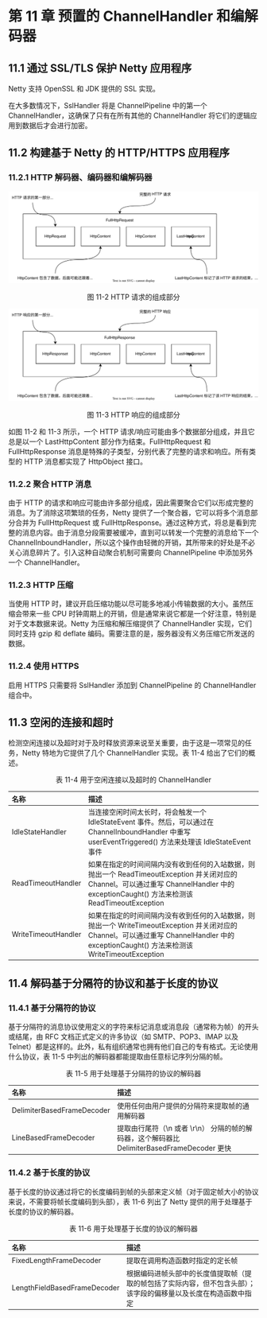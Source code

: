# 第 11 章 预置的 ChannelHandler 和编解码器

## 11.1 通过 SSL/TLS 保护 Netty 应用程序

Netty 支持 OpenSSL 和 JDK 提供的 SSL 实现。

在大多数情况下，SslHandler 将是 ChannelPipeline 中的第一个 ChannelHandler，这确保了只有在所有其他的 ChannelHandler 将它们的逻辑应用到数据后才会进行加密。

## 11.2 构建基于 Netty 的 HTTP/HTTPS 应用程序

### 11.2.1 HTTP 解码器、编码器和编解码器

![图 11-2 HTTP 请求的组成部分](pic/pic_11-2.svg)
<div style="text-align: center;">图 11-2 HTTP 请求的组成部分</div>

![图 11-3 HTTP 响应的组成部分](pic/pic_11-3.svg)
<div style="text-align: center;">图 11-3 HTTP 响应的组成部分</div>

如图 11-2 和 11-3 所示，一个 HTTP 请求/响应可能由多个数据部分组成，并且它总是以一个 LastHttpContent 部分作为结束。FullHttpRequest 和 FullHttpResponse 消息是特殊的子类型，分别代表了完整的请求和响应。所有类型的 HTTP 消息都实现了 HttpObject 接口。 

### 11.2.2 聚合 HTTP 消息

由于 HTTP 的请求和响应可能由许多部分组成，因此需要聚合它们以形成完整的消息。为了消除这项繁琐的任务，Netty 提供了一个聚合器，它可以将多个消息部分合并为 FullHttpRequest 或 FullHttpResponse。通过这种方式，将总是看到完整的消息内容。由于消息分段需要被缓冲，直到可以转发一个完整的消息给下一个 ChannelInboundHandler，所以这个操作由轻微的开销，其所带来的好处是不必关心消息碎片了。引入这种自动聚合机制可需要向 ChannelPipeline 中添加另外一个 ChannelHandler。

### 11.2.3 HTTP 压缩

当使用 HTTP 时，建议开启压缩功能以尽可能多地减小传输数据的大小。虽然压缩会带来一些 CPU 时钟周期上的开销，但是通常来说它都是一个好注意，特别是对于文本数据来说。Netty 为压缩和解压缩提供了 ChannelHandler 实现，它们同时支持 gzip 和 deflate 编码。需要注意的是，服务器没有义务压缩它所发送的数据。

### 11.2.4 使用 HTTPS

启用 HTTPS 只需要将 SslHandler 添加到 ChannelPipeline 的 ChannelHandler 组合中。

## 11.3 空闲的连接和超时

检测空闲连接以及超时对于及时释放资源来说至关重要，由于这是一项常见的任务，Netty 特地为它提供了几个 ChannelHandler 实现。表 11-4 给出了它们的概述。

<div style="text-align: center;">表 11-4 用于空闲连接以及超时的 ChannelHandler</div>

| 名称                  | 描述                                                                                                                                                                         |
| :-------------------- |:---------------------------------------------------------------------------------------------------------------------------------------------------------------------------|
| IdleStateHandler      | 当连接空闲时间太长时，将会触发一个 IdleStateEvent 事件。然后，可以通过在 ChannelInboundHandler 中重写 userEventTriggered() 方法来处理该 IdleStateEvent 事件                        |
| ReadTimeoutHandler    | 如果在指定的时间间隔内没有收到任何的入站数据，则抛出一个 ReadTimeoutException 并关闭对应的 Channel。可以通过重写 ChannelHandler 中的 exceptionCaught() 方法来检测该 ReadTimeoutException                                    |
| WriteTimeoutHandler   | 如果在指定的时间间隔内没有收到任何的入站数据，则抛出一个 WriteTimeoutException 并关闭对应的 Channel。可以通过重写 ChannelHandler 中的 exceptionCaught() 方法来检测该 WriteTimeoutException                                  |

## 11.4 解码基于分隔符的协议和基于长度的协议

### 11.4.1 基于分隔符的协议

基于分隔符的消息协议使用定义的字符来标记消息或消息段（通常称为帧）的开头或结尾，由 RFC 文档正式定义的许多协议（如 SMTP、POP3、IMAP 以及 Telnet）都是这样的。此外，私有组织通常也拥有他们自己的专有格式。无论使用什么协议，表 11-5 中列出的解码器都能提取由任意标记序列分隔的帧。

<div style="text-align: center;">表 11-5 用于处理基于分隔符的协议的解码器</div>

| 名称                       | 描述                                                                                       |
| :------------------------- |:-----------------------------------------------------------------------------------------|
| DelimiterBasedFrameDecoder | 使用任何由用户提供的分隔符来提取帧的通用解码器                                                                  |
| LineBasedFrameDecoder      | 提取由行尾符（\n 或者 \r\n） 分隔的帧的解码器，这个解码器比 DelimiterBasedFrameDecoder 更快                         |

### 11.4.2 基于长度的协议

基于长度的协议通过将它的长度编码到帧的头部来定义帧（对于固定帧大小的协议来说，不需要将帧长度编码到头部），表 11-6 列出了 Netty 提供的用于处理基于长度的协议的解码器。

<div style="text-align: center;">表 11-6 用于处理基于长度的协议的解码器</div>

| 名称                           | 描述                                                                                                             |
| :----------------------------- | :---------------------------------------------------------                                                       |
| FixedLengthFrameDecoder        | 提取在调用构造函数时指定的定长帧                                                                                 |
| LengthFieldBasedFrameDecoder   | 根据编码进帧头部中的长度值提取帧（提取的帧包括了实际内容，但不包含头部）；该字段的偏移量以及长度在构造函数中指定 |



